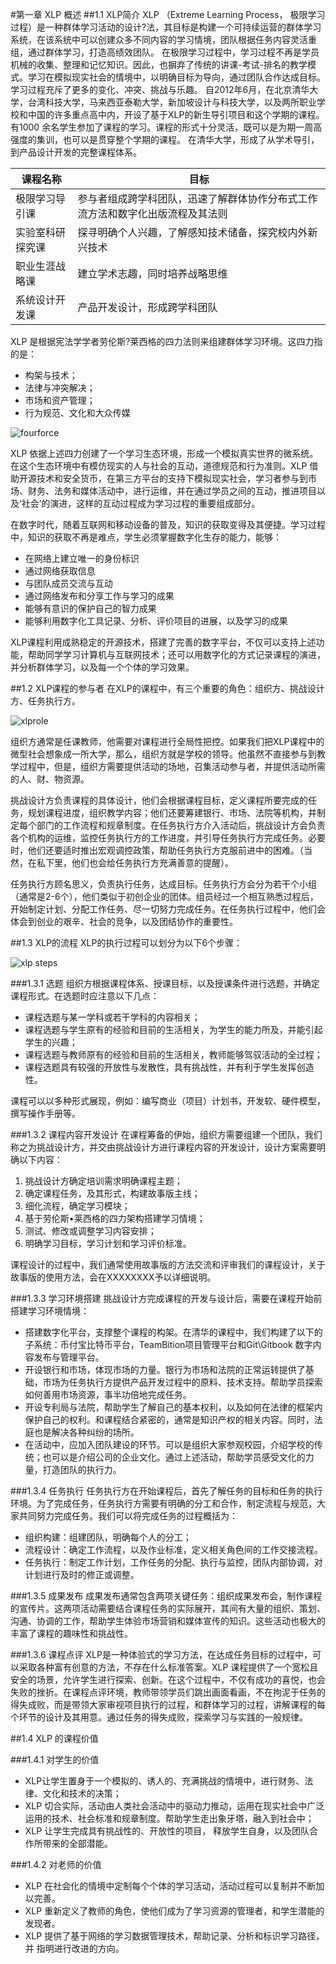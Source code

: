 #第一章 XLP 概述
##1.1 XLP简介
XLP （Extreme Learning Process， 极限学习过程）是一种群体学习活动的设计?法，其目标是构建一个可持续运营的群体学习系统，在该系统中可以创建众多不同内容的学习情境，团队根据任务内容灵活重组，通过群体学习，打造高绩效团队。
在极限学习过程中，学习过程不再是学员机械的收集、整理和记忆知识。因此，也摒弃了传统的讲课-考试-排名的教学模式。学习在模拟现实社会的情境中，以明确目标为导向，通过团队合作达成目标。学习过程充斥了更多的变化、冲突、挑战与乐趣。
自2012年6月，在北京清华大学，台湾科技大学，马来西亚泰勒大学，新加坡设计与科技大学，以及两所职业学校和中国的许多重点高中内，开设了基于XLP的新生导引项目和这个学期的课程。有1000 余名学生参加了课程的学习。课程的形式十分灵活，既可以是为期一周高强度的集训，也可以是贯穿整个学期的课程。
在清华大学，形成了从学术导引，到产品设计开发的完整课程体系。

|课程名称|目标|
|---------|-----|
|极限学习导引课|参与者组成跨学科团队，迅速了解群体协作分布式工作流方法和数字化出版流程及其法则|
|实验室科研探究课|探寻明确个人兴趣，了解感知技术储备，探究校内外新兴技术|
|职业生涯战略课|建立学术志趣，同时培养战略思维|
|系统设计开发课|产品开发设计，形成跨学科团队|

XLP 是根据宪法学学者劳伦斯?莱西格的四力法则来组建群体学习环境。这四力指的是：
- 构架与技术；
- 法律与冲突解决；
- 市场和资产管理；
- 行为规范、文化和大众传媒

![fourforce](https://github.com/guanjj28/XLP-Guidebook/blob/master/fourforce.png)

XLP 依据上述四力创建了一个学习生态环境，形成一个模拟真实世界的微系统。在这个生态环境中有模仿现实的人与社会的互动，道德规范和行为准则。XLP 借助开源技术和安全货币，在第三方平台的支持下模拟现实社会，学习者参与到市场、财务、法务和媒体活动中，进行运维，并在通过学员之间的互动，推进项目以及‘社会’的演进，这样的互动过程成为学习过程的重要组成部分。

在数字时代，随着互联网和移动设备的普及，知识的获取变得及其便捷。学习过程中，知识的获取不再是难点，学生必须掌握数字化生存的能力，能够：

- 在网络上建立唯一的身份标识
- 通过网络获取信息
- 与团队成员交流与互动
- 通过网络发布和分享工作与学习的成果
- 能够有意识的保护自己的智力成果
- 能够利用数字化工具记录、分析、评价项目的进展，以及学习的成果

XLP课程利用成熟稳定的开源技术，搭建了完善的数字平台，不仅可以支持上述功能，帮助同学学习计算机与互联网技术；还可以用数字化的方式记录课程的演进，并分析群体学习，以及每一个个体的学习效果。

##1.2 XLP课程的参与者
在XLP的课程中，有三个重要的角色：组织方、挑战设计方、任务执行方。

![xlprole](https://github.com/guanjj28/XLP-Guidebook/blob/master/xlprole.jpg)

组织方通常是任课教师，他需要对课程进行全局性把控。如果我们把XLP课程中的微型社会想象成一所大学，那么，组织方就是学校的领导。他虽然不直接参与到教学过程中，但是，组织方需要提供活动的场地，召集活动参与者，并提供活动所需的人、财、物资源。

挑战设计方负责课程的具体设计，他们会根据课程目标，定义课程所要完成的任务，规划课程进度，组织教学内容；他们还要筹建银行、市场、法院等机构，并制定每个部门的工作流程和规章制度。在任务执行方介入活动后，挑战设计方会负责各个机构的运维，监控任务执行方的工作进度，并引导任务执行方完成任务。必要时，他们还要适时推出宏观调控政策，帮助任务执行方克服前进中的困难。（当然，在私下里，他们也会给任务执行方充满善意的提醒）。

任务执行方顾名思义，负责执行任务，达成目标。任务执行方会分为若干个小组（通常是2-6个），他们类似于初创企业的团体。组员经过一个相互熟悉过程后，开始制定计划、分配工作任务、尽一切努力完成任务。在任务执行过程中，他们会体会到创业的艰⾟、社会的竞争，以及团结协作的重要性。

##1.3 XLP的流程
XLP的执行过程可以划分为以下6个步骤：

![xlp steps](https://github.com/guanjj28/XLP-Guidebook/blob/master/chapter_1/xlpsteps.jpg)

###1.3.1 选题
组织方根据课程体系、授课目标，以及授课条件进行选题，并确定课程形式。在选题时应注意以下几点：

- 课程选题与某一学科或若干学科的内容相关；
- 课程选题与学生原有的经验和目前的生活相关，为学生的能力所及，并能引起学生的兴趣；
- 课程选题与教师原有的经验和目前的生活相关，教师能够驾驭活动的全过程；
- 课程选题具有较强的开放性与发散性，具有挑战性，并有利于学生发挥创造性。

课程可以以多种形式展现，例如：编写商业（项目）计划书，开发软、硬件模型，撰写操作手册等。

###1.3.2 课程内容开发设计
在课程筹备的伊始，组织方需要组建一个团队，我们称之为挑战设计方，并交由挑战设计方进行课程内容的开发设计，设计方案需要明确以下内容：

1. 挑战设计方确定培训需求明确课程主题；
2. 确定课程任务，及其形式，构建故事版主线；
3. 细化流程，确定学习模块；
4. 基于劳伦斯•莱西格的四力架构搭建学习情境；
5. 测试、修改或调整学习内容安排；
6. 明确学习目标，学习计划和学习评价标准。

课程设计的过程中，我们通常使用故事版的方法交流和评审我们的课程设计，关于故事版的使用方法，会在XXXXXXXX予以详细说明。

###1.3.3 学习环境搭建
挑战设计方完成课程的开发与设计后，需要在课程开始前搭建学习环境情境：

- 搭建数字化平台，支撑整个课程的构架。在清华的课程中，我们构建了以下的子系统：币付宝比特币平台，TeamBition项目管理平台和Git\Gitbook 数字内容发布与管理平台。
- 开设银行和市场，体现市场的力量。银行为市场和法院的正常运转提供了基础，市场为任务执行方提供产品开发过程中的原料、技术支持。帮助学员探索如何善用市场资源，事半功倍地完成任务。
- 开设专利局与法院，帮助学生了解自己的基本权利，以及如何在法律的框架内保护自己的权利。和课程结合紧密的，通常是知识产权的相关内容。同时，法庭也是解决各种纠纷的场所。
- 在活动中，应加入团队建设的环节。可以是组织大家参观校园，介绍学校的传统；也可以是介绍公司的企业文化。通过上述活动，帮助学员感受文化的力量，打造团队的执行力。

###1.3.4 任务执行
任务执行方在开始课程后，首先了解任务的目标和任务的执行环境。为了完成任务，任务执行方需要有明确的分工和合作，制定流程与规范，大家共同努力完成任务。我们可以将完成任务的过程概括为：

- 组织构建：组建团队，明确每个人的分工；
- 流程设计：确定工作流程，以及作业标准，定义相关角色间的工作交接流程。
- 任务执行：制定工作计划，工作任务的分配、执行与监控，团队内部协调，对计划进行及时的修正或调整。

###1.3.5 成果发布
成果发布通常包含两项关键任务：组织成果发布会，制作课程的宣传片。这两项活动需要结合课程任务的实际展开，其间有大量的组织、策划、沟通、协调的工作，帮助学生体验市场营销和媒体宣传的知识。这些活动也极大的丰富了课程的趣味性和挑战性。

###1.3.6 课程点评
XLP是一种体验式的学习方法，在达成任务目标的过程中，可以采取各种富有创意的方法，不存在什么标准答案。XLP 课程提供了一个宽松且安全的场景，允许学生进行探索、创新。在这个过程中，不仅有成功的喜悦，也会失败的挫折。在课程点评环境，教师带领学员们跳出画面看画，不在拘泥于任务的得失成败，而是带领大家审视项目执行的过程，和群体学习的过程，讲解课程的每个环节的设计及其用意。通过任务的得失成败，探索学习与实践的一般规律。

##1.4 XLP 的课程价值

###1.4.1 对学生的价值

- XLP让学生置身于一个模拟的、诱人的、充满挑战的情境中，进行财务、法律、文化和技术的决策；
- XLP 切合实际，活动由人类社会活动中的驱动力推动，运用在现实社会中广泛运用的技术、社会标准和规章制度。帮助学生走出象牙塔，融入到社会中；
- XLP 让学生完成具有挑战性的、开放性的项目， 释放学生自身，以及团队合作所带来的全部潜能。

###1.4.2 对老师的价值

- XLP 在社会化的情境中定制每个个体的学习活动，活动过程可以复制并不断加以完善。
- XLP 重新定义了教师的角色，使他们成为了学习资源的管理者，和学生潜能的发现者。
- XLP 提供了基于网络的学习数据管理技术，帮助记录、分析和标识学习路径，并 指明进行改进的方向。
